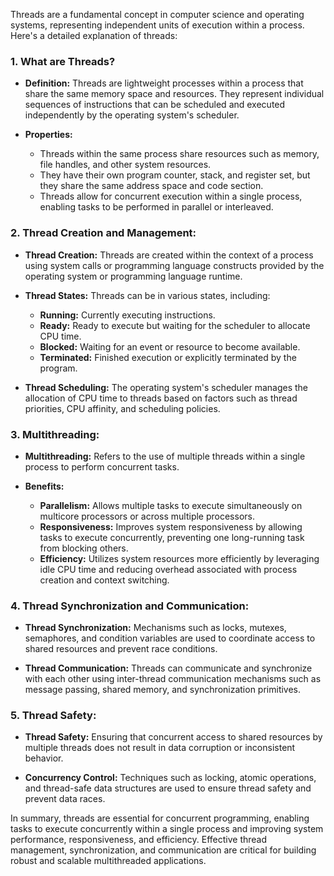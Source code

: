Threads are a fundamental concept in computer science and operating systems, representing independent units of execution within a process. Here's a detailed explanation of threads:

### 1. **What are Threads?**
- **Definition:** Threads are lightweight processes within a process that share the same memory space and resources. They represent individual sequences of instructions that can be scheduled and executed independently by the operating system's scheduler.
  
- **Properties:**
  - Threads within the same process share resources such as memory, file handles, and other system resources.
  - They have their own program counter, stack, and register set, but they share the same address space and code section.
  - Threads allow for concurrent execution within a single process, enabling tasks to be performed in parallel or interleaved.

### 2. **Thread Creation and Management:**
- **Thread Creation:** Threads are created within the context of a process using system calls or programming language constructs provided by the operating system or programming language runtime.
  
- **Thread States:** Threads can be in various states, including:
  - **Running:** Currently executing instructions.
  - **Ready:** Ready to execute but waiting for the scheduler to allocate CPU time.
  - **Blocked:** Waiting for an event or resource to become available.
  - **Terminated:** Finished execution or explicitly terminated by the program.
  
- **Thread Scheduling:** The operating system's scheduler manages the allocation of CPU time to threads based on factors such as thread priorities, CPU affinity, and scheduling policies.

### 3. **Multithreading:**
- **Multithreading:** Refers to the use of multiple threads within a single process to perform concurrent tasks.
  
- **Benefits:**
  - **Parallelism:** Allows multiple tasks to execute simultaneously on multicore processors or across multiple processors.
  - **Responsiveness:** Improves system responsiveness by allowing tasks to execute concurrently, preventing one long-running task from blocking others.
  - **Efficiency:** Utilizes system resources more efficiently by leveraging idle CPU time and reducing overhead associated with process creation and context switching.

### 4. **Thread Synchronization and Communication:**
- **Thread Synchronization:** Mechanisms such as locks, mutexes, semaphores, and condition variables are used to coordinate access to shared resources and prevent race conditions.
  
- **Thread Communication:** Threads can communicate and synchronize with each other using inter-thread communication mechanisms such as message passing, shared memory, and synchronization primitives.

### 5. **Thread Safety:**
- **Thread Safety:** Ensuring that concurrent access to shared resources by multiple threads does not result in data corruption or inconsistent behavior.
  
- **Concurrency Control:** Techniques such as locking, atomic operations, and thread-safe data structures are used to ensure thread safety and prevent data races.

In summary, threads are essential for concurrent programming, enabling tasks to execute concurrently within a single process and improving system performance, responsiveness, and efficiency. Effective thread management, synchronization, and communication are critical for building robust and scalable multithreaded applications.